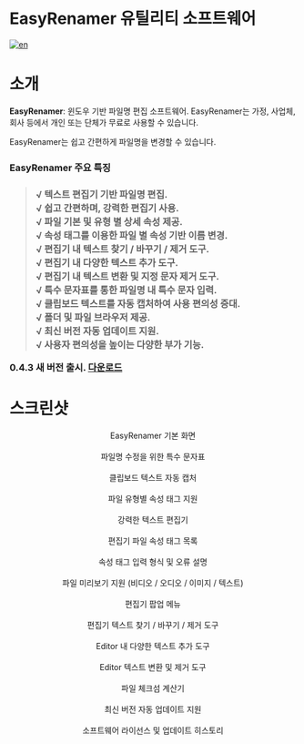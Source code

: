 # EasyRenamer 유틸리티 소프트웨어
[![en](https://img.shields.io/badge/language-english-green.svg)](https://github.com/swengkr/EasyRenamer)

소개
====

**EasyRenamer**: 윈도우 기반 파일명 편집 소프트웨어. EasyRenamer는 가정, 사업체, 회사 등에서 개인 또는 단체가 무료로 사용할 수 있습니다.

EasyRenamer는 쉽고 간편하게 파일명을 변경할 수 있습니다.

<h3>EasyRenamer 주요 특징<h3>

> √ 텍스트 편집기 기반 파일명 편집.<br>
> √ 쉽고 간편하며, 강력한 편집기 사용.<br>
> √ 파일 기본 및 유형 별 상세 속성 제공.<br>
> √ 속성 태그를 이용한 파일 별 속성 기반 이름 변경.<br>
> √ 편집기 내 텍스트 찾기 / 바꾸기 / 제거 도구.<br>
> √ 편집기 내 다양한 텍스트 추가 도구.<br>
> √ 편집기 내 텍스트 변환 및 지정 문자 제거 도구.<br>
> √ 특수 문자표를 통한 파일명 내 특수 문자 입력.<br>
> √ 클립보드 텍스트를 자동 캡처하여 사용 편의성 증대.<br>
> √ 폴더 및 파일 브라우저 제공.<br>
> √ 최신 버전 자동 업데이트 지원.<br>
> √ 사용자 편의성을 높이는 다양한 부가 기능.<br>

**0.4.3 새 버전 출시. [다운로드](https://raw.githubusercontent.com/swengkr/EasyRenamer/main/update/packages/EasyRenamerSetup_0.4.3.15.zip "Download")**

스크린샷
========
<p align="center">
  <img alt="" title="EasyRenamer 기본 화면" src="https://raw.githubusercontent.com/swengkr/EasyRenamer/main/images/readme/kr/1.png"><br>
  EasyRenamer 기본 화면<br><br>
  <img alt="" title="파일명 수정을 위한 특수 문자표" src="https://raw.githubusercontent.com/swengkr/EasyRenamer/main/images/readme/kr/2.png"><br>
  파일명 수정을 위한 특수 문자표<br><br>
  <img alt="" title="클립보드 텍스트 자동 캡처" src="https://raw.githubusercontent.com/swengkr/EasyRenamer/main/images/readme/kr/3.png"><br>
  클립보드 텍스트 자동 캡처<br><br>
  <img alt="" title="파일 유형별 속성 태그 지원" src="https://raw.githubusercontent.com/swengkr/EasyRenamer/main/images/readme/kr/4.png"><br>
  파일 유형별 속성 태그 지원<br><br>
  <img alt="" title="강력한 텍스트 편집기" src="https://raw.githubusercontent.com/swengkr/EasyRenamer/main/images/readme/kr/5.png"><br>
  강력한 텍스트 편집기<br><br>
  <img alt="" title="편집기 파일 속성 태그 목록" src="https://raw.githubusercontent.com/swengkr/EasyRenamer/main/images/readme/kr/6.png"><br>
  편집기 파일 속성 태그 목록<br><br>
  <img alt="" title="속성 태그 입력 형식 및 오류 설명" src="https://raw.githubusercontent.com/swengkr/EasyRenamer/main/images/readme/kr/7.png"><br>
  속성 태그 입력 형식 및 오류 설명<br><br>
  <img alt="" title="파일 미리보기 지원 (비디오 / 오디오 / 이미지 / 텍스트)" src="https://raw.githubusercontent.com/swengkr/EasyRenamer/main/images/readme/kr/8.png"><br>
  파일 미리보기 지원 (비디오 / 오디오 / 이미지 / 텍스트)<br><br>
  <img alt="" title="편집기 팝업 메뉴" src="https://raw.githubusercontent.com/swengkr/EasyRenamer/main/images/readme/kr/9.png"><br>
  편집기 팝업 메뉴<br><br>
  <img alt="" title="편집기 텍스트 찾기 / 바꾸기 / 제거 도구" src="https://raw.githubusercontent.com/swengkr/EasyRenamer/main/images/readme/kr/10.png"><br>
  편집기 텍스트 찾기 / 바꾸기 / 제거 도구<br><br>
  <img alt="" title="Editor 내 다양한 텍스트 추가 도구" src="https://raw.githubusercontent.com/swengkr/EasyRenamer/main/images/readme/kr/11.png"><br>
  Editor 내 다양한 텍스트 추가 도구<br><br>
  <img alt="" title="Editor 텍스트 변환 및 제거 도구" src="https://raw.githubusercontent.com/swengkr/EasyRenamer/main/images/readme/kr/12.png"><br>
  Editor 텍스트 변환 및 제거 도구<br><br>
  <img alt="" title="파일 체크섬 계산기" src="https://raw.githubusercontent.com/swengkr/EasyRenamer/main/images/readme/kr/13.png"><br>
  파일 체크섬 계산기<br><br>
  <img alt="" title="최신 버전 자동 업데이트 지원" src="https://raw.githubusercontent.com/swengkr/EasyRenamer/main/images/readme/kr/14.png"><br>
  최신 버전 자동 업데이트 지원<br><br>
  <img alt="" title="소프트웨어 라이선스 및 업데이트 히스토리" src="https://raw.githubusercontent.com/swengkr/EasyRenamer/main/images/readme/kr/15.png"><br>
  소프트웨어 라이선스 및 업데이트 히스토리<br><br>
</p>
